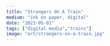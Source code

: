 ```yaml
---
title: "Strangers On A Train"
medium: "ink on paper, digital"
date: "2023-05-01"
tags: ["digital media","trains"]
image: "art/strangers-on-a-train.jpg"
---
```

